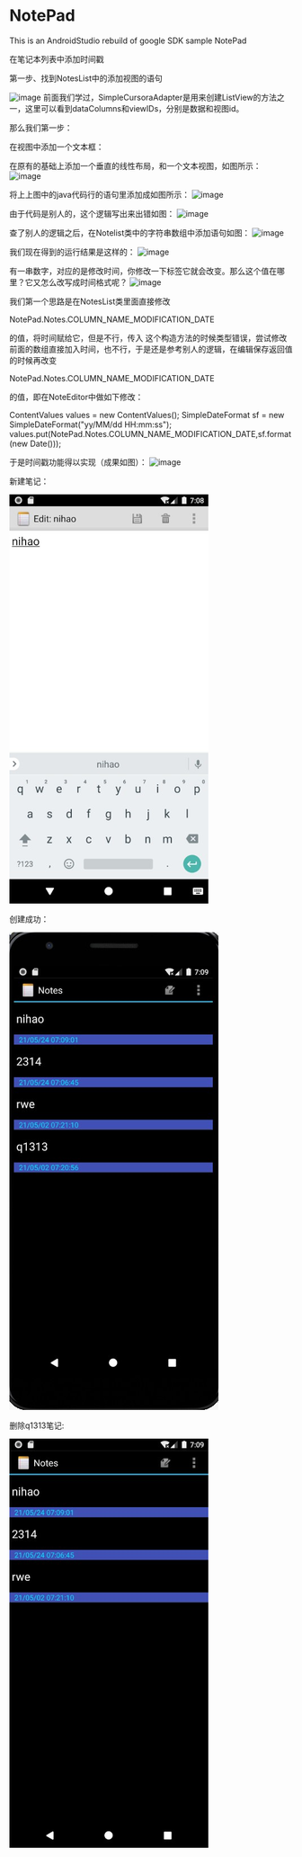 # NotePad
This is an AndroidStudio rebuild of google SDK sample NotePad

在笔记本列表中添加时间戳

第一步、找到NotesList中的添加视图的语句

![image](https://user-images.githubusercontent.com/62132538/119312565-1ac9f180-bca5-11eb-9bc9-66296d7fd316.png)
前面我们学过，SimpleCursoraAdapter是用来创建ListView的方法之一，这里可以看到dataColumns和viewIDs，分别是数据和视图id。

那么我们第一步：

在视图中添加一个文本框：

在原有的基础上添加一个垂直的线性布局，和一个文本视图，如图所示：
![image](https://user-images.githubusercontent.com/62132538/119312602-26b5b380-bca5-11eb-991e-475542d751b0.png)

将上上图中的java代码行的语句里添加成如图所示：
![image](https://user-images.githubusercontent.com/62132538/119312618-2c12fe00-bca5-11eb-8ac2-2b150ab0a3ce.png)

由于代码是别人的，这个逻辑写出来出错如图：
![image](https://user-images.githubusercontent.com/62132538/119312646-33d2a280-bca5-11eb-8a56-f8f4573d2fdd.png)

查了别人的逻辑之后，在Notelist类中的字符串数组中添加语句如图：
![image](https://user-images.githubusercontent.com/62132538/119312670-39c88380-bca5-11eb-8381-ee2cbbfb35ca.png)


我们现在得到的运行结果是这样的：
![image](https://user-images.githubusercontent.com/62132538/119312692-40ef9180-bca5-11eb-9363-7fcd0cd3b133.png)

有一串数字，对应的是修改时间，你修改一下标签它就会改变。那么这个值在哪里？它又怎么改写成时间格式呢？
![image](https://user-images.githubusercontent.com/62132538/119312708-464cdc00-bca5-11eb-8e0a-e9ae1bbd6bf3.png)

我们第一个思路是在NotesList类里面直接修改

  NotePad.Notes.COLUMN_NAME_MODIFICATION_DATE

的值，将时间赋给它，但是不行，传入
这个构造方法的时候类型错误，尝试修改前面的数组直接加入时间，也不行，于是还是参考别人的逻辑，在编辑保存返回值的时候再改变

  NotePad.Notes.COLUMN_NAME_MODIFICATION_DATE

的值，即在NoteEditor中做如下修改：

  ContentValues values = new ContentValues();
  SimpleDateFormat sf = new SimpleDateFormat("yy/MM/dd HH:mm:ss");
  values.put(NotePad.Notes.COLUMN_NAME_MODIFICATION_DATE,sf.format(new Date()));

于是时间戳功能得以实现（成果如图）：
![image](https://user-images.githubusercontent.com/62132538/119312758-5a90d900-bca5-11eb-86f0-ad31cfc0c38c.png)


新建笔记：

![image](https://github.com/youurs/Notepad1/blob/master/Photo/Snipaste_2021-05-24_15-08-26.jpg)

创建成功：

![image](https://github.com/youurs/Notepad1/blob/master/Photo/Snipaste_2021-05-24_15-09-17.jpg)

删除q1313笔记:

![image](https://github.com/youurs/Notepad1/blob/master/Photo/Snipaste_2021-05-24_15-09-40.jpg)

